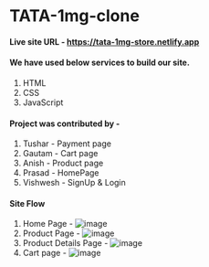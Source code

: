 # TATA-1mg-clone


#### Live site URL - https://tata-1mg-store.netlify.app

#### We have used below services to build our site.
1. HTML
2. CSS
3. JavaScript

#### Project was contributed by - 
1. Tushar     - Payment page
2. Gautam     - Cart page
3. Anish      - Product page
4. Prasad     - HomePage
5. Vishwesh   - SignUp & Login

#### Site Flow
1. Home Page - 
![image](https://github.com/ProActive44/TATA-1mg-clone/assets/125894779/014feb0d-e10c-4c0c-bf12-8a9acacc9ee3)
2. Product Page -
![image](https://github.com/ProActive44/TATA-1mg-clone/assets/125894779/5d91a0a2-df4a-4d96-b203-62d9b62c4347)
3. Product Details Page - 
![image](https://github.com/ProActive44/specialized-bike-app/assets/125894779/8f698a40-8eb5-436a-a4c2-378ecbf4aebc)
4. Cart page - 
![image](https://github.com/ProActive44/specialized-bike-app/assets/125894779/47a0e6c0-d536-46f1-97be-4a29ee190823)

